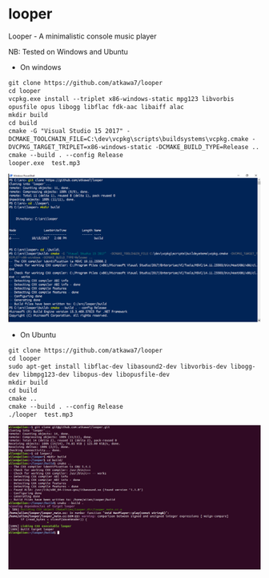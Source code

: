 # looper
Looper - A minimalistic console music player

NB: Tested on Windows and Ubuntu

- On windows
```
git clone https://github.com/atkawa7/looper
cd looper
vcpkg.exe install --triplet x86-windows-static mpg123 libvorbis opusfile opus libogg libflac fdk-aac libaiff alac
mkdir build
cd build
cmake -G "Visual Studio 15 2017" -DCMAKE_TOOLCHAIN_FILE=C:\dev\vcpkg\scripts\buildsystems\vcpkg.cmake -DVCPKG_TARGET_TRIPLET=x86-windows-static -DCMAKE_BUILD_TYPE=Release ..
cmake --build . --config Release
looper.exe  test.mp3
```

![Alt text](windows.PNG?raw=true "Windows")

- On Ubuntu
```
git clone https://github.com/atkawa7/looper
cd looper
sudo apt-get install libflac-dev libasound2-dev libvorbis-dev libogg-dev libmpg123-dev libopus-dev libopusfile-dev
mkdir build
cd build
cmake ..
cmake --build . --config Release
./looper  test.mp3
```

![Alt text](Ubuntu.png?raw=true "Ubuntu")

